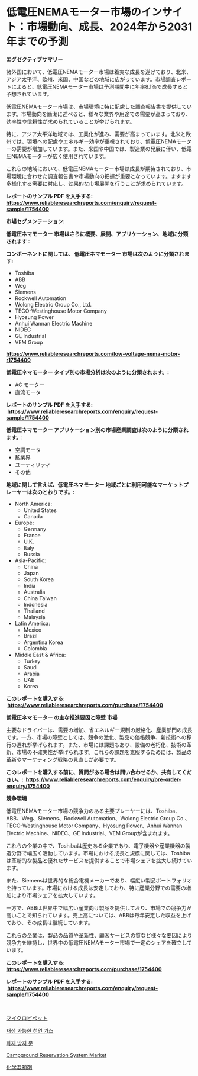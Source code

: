<p><h1>低電圧NEMAモーター市場のインサイト：市場動向、成長、2024年から2031年までの予測</h1></p><p><strong>エグゼクティブサマリー</strong></p>
<p><p>諸外国において、低電圧NEMAモーター市場は着実な成長を遂げており、北米、アジア太平洋、欧州、米国、中国などの地域に広がっています。市場調査レポートによると、低電圧NEMAモーター市場は予測期間中に年率8.1％で成長すると予想されています。 </p><p>低電圧NEMAモーター市場は、市場環境に特に配慮した調査報告書を提供しています。市場動向を簡潔に述べると、様々な業界や用途での需要が高まっており、効率性や信頼性が求められていることが挙げられます。</p><p>特に、アジア太平洋地域では、工業化が進み、需要が高まっています。北米と欧州では、環境への配慮やエネルギー効率が重視されており、低電圧NEMAモーターの需要が増加しています。また、米国や中国では、製造業の発展に伴い、低電圧NEMAモーターが広く使用されています。</p><p>これらの地域において、低電圧NEMAモーター市場は成長が期待されており、市場環境に合わせた調査報告書や市場動向の把握が重要となっています。ますます多様化する需要に対応し、効果的な市場展開を行うことが求められています。</p></p>
<p><strong>レポートのサンプル PDF を入手する: <a href="https://www.reliableresearchreports.com/enquiry/request-sample/1754400">https://www.reliableresearchreports.com/enquiry/request-sample/1754400</a></strong></p>
<p><strong>市場セグメンテーション:</strong></p>
<p><strong> 低電圧ネマモーター 市場はさらに概要、展開、アプリケーション、地域に分類されます :</strong></p>
<p><strong>コンポーネントに関しては、 低電圧ネマモーター 市場は次のように分類されます: &nbsp;</strong></p>
<p><ul><li>Toshiba</li><li>ABB</li><li>Weg</li><li>Siemens</li><li>Rockwell Automation</li><li>Wolong Electric Group Co., Ltd.</li><li>TECO-Westinghouse Motor Company</li><li>Hyosung Power</li><li>Anhui Wannan Electric Machine</li><li>NIDEC</li><li>GE Industrial</li><li>VEM Group</li></ul></p>
<p><strong><a href="https://www.reliableresearchreports.com/low-voltage-nema-motor-r1754400">https://www.reliableresearchreports.com/low-voltage-nema-motor-r1754400</a></strong></p>
<p><strong> 低電圧ネマモーター タイプ別の市場分析は次のように分類されます。:</strong></p>
<p><ul><li>AC モーター</li><li>直流モータ</li></ul></p>
<p><strong>レポートのサンプル PDF を入手する: &nbsp;<a href="https://www.reliableresearchreports.com/enquiry/request-sample/1754400">https://www.reliableresearchreports.com/enquiry/request-sample/1754400</a></strong></p>
<p><strong> 低電圧ネマモーター アプリケーション別の市場産業調査は次のように分類されます。:</strong></p>
<p><ul><li>空調モータ</li><li>鉱業界</li><li>ユーティリティ</li><li>その他</li></ul></p>
<p><strong>地域に関して言えば、低電圧ネマモーター 地域ごとに利用可能なマーケットプレーヤーは次のとおりです。:</strong></p>
<p><ul>
    <li>
        North America:
        <ul>
            <li>United States</li>
            <li>Canada</li>
        </ul>
    </li>
    <li>
        Europe:
        <ul>
            <li>Germany</li>
            <li>France</li>
            <li>U.K.</li>
            <li>Italy</li>
            <li>Russia</li>
        </ul>
    </li>
    <li>
        Asia-Pacific:
        <ul>
            <li>China</li>
            <li>Japan</li>
            <li>South Korea</li>
            <li>India</li>
            <li>Australia</li>
            <li>China Taiwan</li>
            <li>Indonesia</li>
            <li>Thailand</li>
            <li>Malaysia</li>
        </ul>
    </li>
    <li>
        Latin America:
        <ul>
            <li>Mexico</li>
            <li>Brazil</li>
            <li>Argentina Korea</li>
            <li>Colombia</li>
        </ul>
    </li>
    <li>
        Middle East & Africa:
        <ul>
            <li>Turkey</li>
            <li>Saudi</li>
            <li>Arabia</li>
            <li>UAE</li>
            <li>Korea</li>
        </ul>
    </li>
    </ul></p>
<p><strong>このレポートを購入する: &nbsp;<a href="https://www.reliableresearchreports.com/purchase/1754400">https://www.reliableresearchreports.com/purchase/1754400</a></strong></p>
<p><strong>低電圧ネマモーター の主な推進要因と障壁 市場</strong></p>
<p><p>主要なドライバーは、需要の増加、省エネルギー規制の厳格化、産業部門の成長です。一方、市場の障壁としては、競争の激化、製品の価格競争、新技術への移行の遅れが挙げられます。また、市場には課題もあり、設備の老朽化、技術の革新、市場の不確実性が挙げられます。これらの課題を克服するためには、製品の革新やマーケティング戦略の見直しが必要です。</p></p>
<p><strong>このレポートを購入する前に、質問がある場合は問い合わせるか、共有してください。:&nbsp; <a href="https://www.reliableresearchreports.com/enquiry/pre-order-enquiry/1754400">https://www.reliableresearchreports.com/enquiry/pre-order-enquiry/1754400</a></strong></p>
<p><strong>競争環境</strong></p>
<p><p>低電圧NEMAモーター市場の競争力のある主要プレーヤーには、Toshiba、ABB、Weg、Siemens、Rockwell Automation、Wolong Electric Group Co.、TECO-Westinghouse Motor Company、Hyosung Power、Anhui Wannan Electric Machine、NIDEC、GE Industrial、VEM Groupが含まれます。</p><p>これらの企業の中で、Toshibaは歴史ある企業であり、電子機器や産業機器の製造分野で幅広く活動しています。市場における成長と規模に関しては、Toshibaは革新的な製品と優れたサービスを提供することで市場シェアを拡大し続けています。</p><p>また、Siemensは世界的な総合電機メーカーであり、幅広い製品ポートフォリオを持っています。市場における成長は安定しており、特に産業分野での需要の増加により市場シェアを拡大しています。</p><p>一方で、ABBは世界中で幅広い産業向け製品を提供しており、市場での競争力が高いことで知られています。売上高については、ABBは毎年安定した収益を上げており、その成長は継続しています。</p><p>これらの企業は、製品の品質や革新性、顧客サービスの質など様々な要因により競争力を維持し、世界中の低電圧NEMAモーター市場で一定のシェアを確立しています。</p></p>
<p><strong>このレポートを購入する: &nbsp; <a href="https://www.reliableresearchreports.com/purchase/1754400">https://www.reliableresearchreports.com/purchase/1754400</a></strong></p>
<p><strong>レポートのサンプル PDF を入手する: &nbsp;<a href="https://www.reliableresearchreports.com/enquiry/request-sample/1754400">https://www.reliableresearchreports.com/enquiry/request-sample/1754400</a></strong><strong></strong></p>
<p>&nbsp;</p>
<p><p><a href="https://medium.com/@lonnierami89675202/%E3%83%9E%E3%82%A4%E3%82%AF%E3%83%AD%E3%83%94%E3%83%9A%E3%83%83%E3%83%88%E5%B8%82%E5%A0%B4-%E3%82%BF%E3%82%A4%E3%83%97-%E7%94%A8%E9%80%94-%E5%9C%B0%E7%90%86%E5%88%A5%E3%81%AE%E5%8C%85%E6%8B%AC%E7%9A%84%E8%A9%95%E4%BE%A1-c71d56700645">マイクロピペット</a></p><p><a href="https://medium.com/@dunce678678/%EC%9E%AC%EC%83%9D-%EA%B0%80%EB%8A%A5%ED%95%9C-%EC%B2%9C%EC%97%B0-%EA%B0%80%EC%8A%A4-%EC%8B%9C%EC%9E%A5%EC%9D%80-%EC%8B%9C%EC%9E%A5-%EC%A0%90%EC%9C%A0%EC%9C%A8-%EC%8B%9C%EC%9E%A5-%EB%8F%99%ED%96%A5-%EB%B0%8F-%EC%8B%9C%EC%9E%A5-%EC%84%B1%EC%9E%A5%EC%97%90-%EA%B4%80%ED%95%9C-%EC%A0%95%EB%B3%B4%EB%A5%BC-%EC%A0%9C%EA%B3%B5%ED%95%A9%EB%8B%88%EB%8B%A4-832c3397cc14">재생 가능한 천연 가스</a></p><p><a href="https://medium.com/@johnjames655/%EC%86%8C%EB%B0%A9-%EB%AC%B8-%EC%8B%9C%EC%9E%A5-%EB%B6%84%EC%84%9D-cagr-%EC%8B%9C%EC%9E%A5-%EC%84%B8%EB%B6%84%ED%99%94-%EB%B0%8F-%EA%B8%80%EB%A1%9C%EB%B2%8C-%EC%82%B0%EC%97%85-%EA%B0%9C%EC%9A%94-c218e34904a4">화재 방지 문</a></p><p><a href="https://github.com/ashepherd82/Market-Research-Report-List-4/blob/main/campground-reservation-system-market.md">Campground Reservation System Market</a></p><p><a href="https://medium.com/@luckeycorbin/%E5%8C%96%E5%AD%A6%E6%B7%BB%E5%8A%A0%E5%89%A4%E5%B8%82%E5%A0%B4%E3%81%AF-%E5%B8%82%E5%A0%B4%E3%82%B7%E3%82%A7%E3%82%A2-%E5%B8%82%E5%A0%B4%E3%83%88%E3%83%AC%E3%83%B3%E3%83%89-%E5%B8%82%E5%A0%B4%E6%88%90%E9%95%B7%E3%81%AB%E9%96%A2%E3%81%99%E3%82%8B%E6%83%85%E5%A0%B1%E3%82%92%E6%8F%90%E4%BE%9B%E3%81%97%E3%81%A6%E3%81%84%E3%81%BE%E3%81%99-84e3c8990567">化学混和剤</a></p></p>
